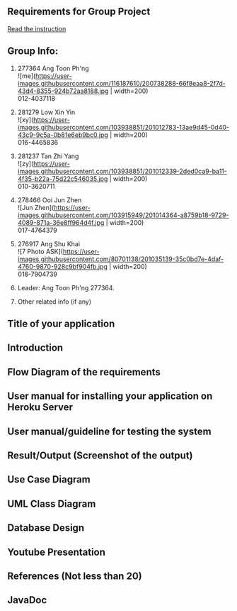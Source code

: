 ## Requirements for Group Project
[Read the instruction](https://github.com/STIW3054-A221/class-activity-soc/blob/main/GroupProject.md)

## Group Info:
1. 277364 Ang Toon Ph'ng <br>
![me](https://user-images.githubusercontent.com/116187610/200738288-66f8eaa8-2f7d-43d4-8355-924b72aa8188.jpg | width=200) <br>
012-4037118
2. 281279 Low Xin Yin <br>
![xy](https://user-images.githubusercontent.com/103938851/201012783-13ae9d45-0d40-43c9-9c5a-0b81e6eb9bc0.jpg | width=200) <br>
016-4465836
3. 281237 Tan Zhi Yang <br>
![zy](https://user-images.githubusercontent.com/103938851/201012339-2ded0ca9-ba11-4f35-b22a-75d22c546035.jpg | width=200) <br>
010-3620711
4. 278466 Ooi Jun Zhen <br>
![Jun Zhen](https://user-images.githubusercontent.com/103915949/201014364-a8759b18-9729-4089-871a-36e8ff964d4f.jpg | width=200) <br>
017-4764379
5. 276917 Ang Shu Khai <br>
![7 Photo ASK](https://user-images.githubusercontent.com/80701138/201035139-35c0bd7e-4daf-4760-9870-928c9bf904fb.jpg | width=200)<br>
018-7904739

1. Leader: Ang Toon Ph'ng 277364.
1. Other related info (if any)

## Title of your application
## Introduction
## Flow Diagram of the requirements
## User manual for installing your application on Heroku Server
## User manual/guideline for testing the system
## Result/Output (Screenshot of the output)
## Use Case Diagram
## UML Class Diagram
## Database Design
## Youtube Presentation
## References (Not less than 20)
## JavaDoc

